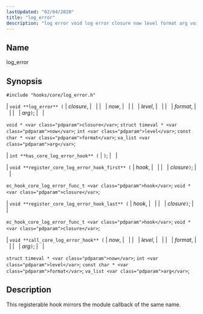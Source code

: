 ```yaml
---
lastUpdated: "02/04/2020"
title: "log_error"
description: "log error void log error closure now level format arg void closure struct timeval now int level const char format va list arg int has core log error hook void register core log error hook first hook closure ec hook core log error func t hook void closure void register..."
---
```


<a name="hooks.core.log_error"></a> 
## Name

log_error

## Synopsis

`#include "hooks/core/log_error.h"`

| `void **log_error** (` | <var class="pdparam">closure</var>, |   |
|   | <var class="pdparam">now</var>, |   |
|   | <var class="pdparam">level</var>, |   |
|   | <var class="pdparam">format</var>, |   |
|   | <var class="pdparam">arg</var>`)`; |   |

`void * <var class="pdparam">closure</var>`;
`struct timeval * <var class="pdparam">now</var>`;
`int <var class="pdparam">level</var>`;
`const char * <var class="pdparam">format</var>`;
`va_list <var class="pdparam">arg</var>`;

| `int **has_core_log_error_hook** (` | `)`; |   |

| `void **register_core_log_error_hook_first** (` | <var class="pdparam">hook</var>, |   |
|   | <var class="pdparam">closure</var>`)`; |   |

`ec_hook_core_log_error_func_t <var class="pdparam">hook</var>`;
`void *<var class="pdparam">closure</var>`;

| `void **register_core_log_error_hook_last** (` | <var class="pdparam">hook</var>, |   |
|   | <var class="pdparam">closure</var>`)`; |   |

`ec_hook_core_log_error_func_t <var class="pdparam">hook</var>`;
`void *<var class="pdparam">closure</var>`;

| `void **call_core_log_error_hook** (` | <var class="pdparam">now</var>, |   |
|   | <var class="pdparam">level</var>, |   |
|   | <var class="pdparam">format</var>, |   |
|   | <var class="pdparam">arg</var>`)`; |   |

`struct timeval * <var class="pdparam">now</var>`;
`int <var class="pdparam">level</var>`;
`const char * <var class="pdparam">format</var>`;
`va_list <var class="pdparam">arg</var>`;<a name="idp45497600"></a> 
## Description

This registerable hook mirrors the module callback of the same name.